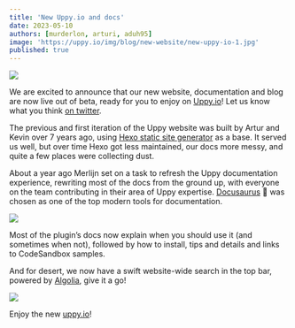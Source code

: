 ```yaml
---
title: 'New Uppy.io and docs'
date: 2023-05-10
authors: [murderlon, arturi, aduh95]
image: 'https://uppy.io/img/blog/new-website/new-uppy-io-1.jpg'
published: true
---
```


<img src="/img/blog/new-website/new-uppy-io-1.jpg" className="border" />

We are excited to announce that our new website, documentation and blog are now live out of
beta, ready for you to enjoy on [Uppy.io](https://uppy.io)! Let us know what
you think [on twitter](https://twitter.com/uppy_io).

The previous and first iteration of the Uppy website was built by Artur and
Kevin over 7 years ago, using [Hexo static site generator](https://hexo.io/) as a base. It served us well, but over time
Hexo got less maintained, our docs more messy, and quite a few
places were collecting dust.

About a year ago Merlijn set on a task to refresh the Uppy documentation
experience, rewriting most of the docs from the ground up, with everyone on the
team contributing in their area of Uppy expertise.
[Docusaurus](https://docusaurus.io/) 🦕 was chosen as one of the top modern tools for
documentation.

![](/img/blog/new-website/new-uppy-io-2.jpg)

Most of the plugin’s docs now explain when you should use it (and sometimes when
not), followed by how to install, tips and details and links to CodeSandbox
samples.

And for desert, we now have a swift website-wide search in the top bar, powered by [Algolia](https://www.algolia.com), give it a go!


![](/img/blog/new-website/new-uppy-io-3.jpg)

Enjoy the new [uppy.io](https://uppy.io)!
